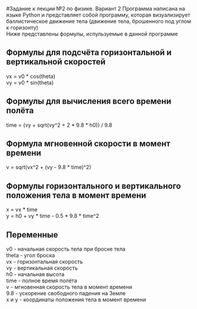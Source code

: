 #Задание к лекции №2 по физике. Вариант 2
Программа написана на языке Python и представляет собой программу, которая визуализирует баллистическое
движение тела (движение тела, брошенного под углом к горизонту) <br/>
Ниже представлены формулы, испульзуемые в данной программе
## Формулы для подсчёта горизонтальной и вертикальной скоростей
vx = v0 * cos(theta) <br/>
vy = v0 * sin(theta)
## Формулы для вычисления всего времени полёта
time = (vy + sqrt(vy^2 + 2 * 9.8 * h0)) / 9.8
## Формула мгновенной скорости в момент времени
v = sqrt(vx^2 + (vy - 9.8 * time)^2)
## Формулы горизонтального и вертикального положения тела в момент времени
x = vx * time <br/>
y = h0 + vy * time - 0.5 * 9.8 * time^2
## Переменные
v0 - начальная скорость тела при броске тела <br/>
theta - угол броска <br/>
vx - горизонтальная скорость <br/>
vy - вертикальная скорость <br/>
h0 - начальная высота <br/>
time - полное время полёта <br/>
v - мгновенная скорость тела в момент времени <br/>
9.8 - ускорение свободного падения на Земле <br/>
x и y - координаты положения тела в момент времени <br/>
